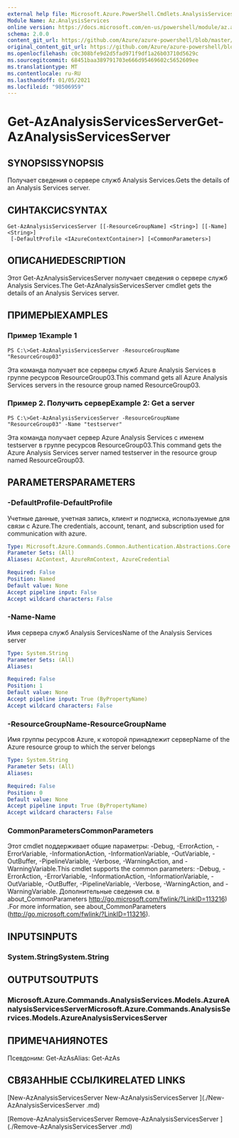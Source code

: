 ```yaml
---
external help file: Microsoft.Azure.PowerShell.Cmdlets.AnalysisServices.dll-Help.xml
Module Name: Az.AnalysisServices
online version: https://docs.microsoft.com/en-us/powershell/module/az.analysisservices/get-azanalysisservicesserver
schema: 2.0.0
content_git_url: https://github.com/Azure/azure-powershell/blob/master/src/AnalysisServices/AnalysisServices/help/Get-AzAnalysisServicesServer.md
original_content_git_url: https://github.com/Azure/azure-powershell/blob/master/src/AnalysisServices/AnalysisServices/help/Get-AzAnalysisServicesServer.md
ms.openlocfilehash: c0c308bfe9d2d5fad971f9df1a26b03710d5629c
ms.sourcegitcommit: 68451baa389791703e666d95469602c5652609ee
ms.translationtype: MT
ms.contentlocale: ru-RU
ms.lasthandoff: 01/05/2021
ms.locfileid: "98506959"
---
```

# <span data-ttu-id="8d2e4-101">Get-AzAnalysisServicesServer</span><span class="sxs-lookup"><span data-stu-id="8d2e4-101">Get-AzAnalysisServicesServer</span></span>

## <span data-ttu-id="8d2e4-102">SYNOPSIS</span><span class="sxs-lookup"><span data-stu-id="8d2e4-102">SYNOPSIS</span></span>
<span data-ttu-id="8d2e4-103">Получает сведения о сервере служб Analysis Services.</span><span class="sxs-lookup"><span data-stu-id="8d2e4-103">Gets the details of an Analysis Services server.</span></span>

## <span data-ttu-id="8d2e4-104">СИНТАКСИС</span><span class="sxs-lookup"><span data-stu-id="8d2e4-104">SYNTAX</span></span>

```
Get-AzAnalysisServicesServer [[-ResourceGroupName] <String>] [[-Name] <String>]
 [-DefaultProfile <IAzureContextContainer>] [<CommonParameters>]
```

## <span data-ttu-id="8d2e4-105">ОПИСАНИЕ</span><span class="sxs-lookup"><span data-stu-id="8d2e4-105">DESCRIPTION</span></span>
<span data-ttu-id="8d2e4-106">Этот Get-AzAnalysisServicesServer получает сведения о сервере служб Analysis Services.</span><span class="sxs-lookup"><span data-stu-id="8d2e4-106">The Get-AzAnalysisServicesServer cmdlet gets the details of an Analysis Services server.</span></span>

## <span data-ttu-id="8d2e4-107">ПРИМЕРЫ</span><span class="sxs-lookup"><span data-stu-id="8d2e4-107">EXAMPLES</span></span>

### <span data-ttu-id="8d2e4-108">Пример 1</span><span class="sxs-lookup"><span data-stu-id="8d2e4-108">Example 1</span></span>
```
PS C:\>Get-AzAnalysisServicesServer -ResourceGroupName "ResourceGroup03"
```

<span data-ttu-id="8d2e4-109">Эта команда получает все серверы служб Azure Analysis Services в группе ресурсов ResourceGroup03.</span><span class="sxs-lookup"><span data-stu-id="8d2e4-109">This command gets all Azure Analysis Services servers in the resource group named ResourceGroup03.</span></span>

### <span data-ttu-id="8d2e4-110">Пример 2. Получить сервер</span><span class="sxs-lookup"><span data-stu-id="8d2e4-110">Example 2: Get a server</span></span>
```
PS C:\>Get-AzAnalysisServicesServer -ResourceGroupName "ResourceGroup03" -Name "testserver"
```

<span data-ttu-id="8d2e4-111">Эта команда получает сервер Azure Analysis Services с именем testserver в группе ресурсов ResourceGroup03.</span><span class="sxs-lookup"><span data-stu-id="8d2e4-111">This command gets the Azure Analysis Services server named testserver in the resource group named ResourceGroup03.</span></span>

## <span data-ttu-id="8d2e4-112">PARAMETERS</span><span class="sxs-lookup"><span data-stu-id="8d2e4-112">PARAMETERS</span></span>

### <span data-ttu-id="8d2e4-113">-DefaultProfile</span><span class="sxs-lookup"><span data-stu-id="8d2e4-113">-DefaultProfile</span></span>
<span data-ttu-id="8d2e4-114">Учетные данные, учетная запись, клиент и подписка, используемые для связи с Azure.</span><span class="sxs-lookup"><span data-stu-id="8d2e4-114">The credentials, account, tenant, and subscription used for communication with azure.</span></span>

```yaml
Type: Microsoft.Azure.Commands.Common.Authentication.Abstractions.Core.IAzureContextContainer
Parameter Sets: (All)
Aliases: AzContext, AzureRmContext, AzureCredential

Required: False
Position: Named
Default value: None
Accept pipeline input: False
Accept wildcard characters: False
```

### <span data-ttu-id="8d2e4-115">-Name</span><span class="sxs-lookup"><span data-stu-id="8d2e4-115">-Name</span></span>
<span data-ttu-id="8d2e4-116">Имя сервера служб Analysis Services</span><span class="sxs-lookup"><span data-stu-id="8d2e4-116">Name of the Analysis Services server</span></span>

```yaml
Type: System.String
Parameter Sets: (All)
Aliases:

Required: False
Position: 1
Default value: None
Accept pipeline input: True (ByPropertyName)
Accept wildcard characters: False
```

### <span data-ttu-id="8d2e4-117">-ResourceGroupName</span><span class="sxs-lookup"><span data-stu-id="8d2e4-117">-ResourceGroupName</span></span>
<span data-ttu-id="8d2e4-118">Имя группы ресурсов Azure, к которой принадлежит сервер</span><span class="sxs-lookup"><span data-stu-id="8d2e4-118">Name of the Azure resource group to which the server belongs</span></span>

```yaml
Type: System.String
Parameter Sets: (All)
Aliases:

Required: False
Position: 0
Default value: None
Accept pipeline input: True (ByPropertyName)
Accept wildcard characters: False
```

### <span data-ttu-id="8d2e4-119">CommonParameters</span><span class="sxs-lookup"><span data-stu-id="8d2e4-119">CommonParameters</span></span>
<span data-ttu-id="8d2e4-120">Этот cmdlet поддерживает общие параметры: -Debug, -ErrorAction, -ErrorVariable, -InformationAction, -InformationVariable, -OutVariable, -OutBuffer, -PipelineVariable, -Verbose, -WarningAction, and -WarningVariable.</span><span class="sxs-lookup"><span data-stu-id="8d2e4-120">This cmdlet supports the common parameters: -Debug, -ErrorAction, -ErrorVariable, -InformationAction, -InformationVariable, -OutVariable, -OutBuffer, -PipelineVariable, -Verbose, -WarningAction, and -WarningVariable.</span></span> <span data-ttu-id="8d2e4-121">Дополнительные сведения см. в about_CommonParameters http://go.microsoft.com/fwlink/?LinkID=113216) .</span><span class="sxs-lookup"><span data-stu-id="8d2e4-121">For more information, see about_CommonParameters (http://go.microsoft.com/fwlink/?LinkID=113216).</span></span>

## <span data-ttu-id="8d2e4-122">INPUTS</span><span class="sxs-lookup"><span data-stu-id="8d2e4-122">INPUTS</span></span>

### <span data-ttu-id="8d2e4-123">System.String</span><span class="sxs-lookup"><span data-stu-id="8d2e4-123">System.String</span></span>

## <span data-ttu-id="8d2e4-124">OUTPUTS</span><span class="sxs-lookup"><span data-stu-id="8d2e4-124">OUTPUTS</span></span>

### <span data-ttu-id="8d2e4-125">Microsoft.Azure.Commands.AnalysisServices.Models.AzureAnalysisServicesServer</span><span class="sxs-lookup"><span data-stu-id="8d2e4-125">Microsoft.Azure.Commands.AnalysisServices.Models.AzureAnalysisServicesServer</span></span>

## <span data-ttu-id="8d2e4-126">ПРИМЕЧАНИЯ</span><span class="sxs-lookup"><span data-stu-id="8d2e4-126">NOTES</span></span>
<span data-ttu-id="8d2e4-127">Псевдоним: Get-AzAs</span><span class="sxs-lookup"><span data-stu-id="8d2e4-127">Alias: Get-AzAs</span></span>

## <span data-ttu-id="8d2e4-128">СВЯЗАННЫЕ ССЫЛКИ</span><span class="sxs-lookup"><span data-stu-id="8d2e4-128">RELATED LINKS</span></span>

[<span data-ttu-id="8d2e4-129">New-AzAnalysisServicesServer </span><span class="sxs-lookup"><span data-stu-id="8d2e4-129">New-AzAnalysisServicesServer </span></span>](./New-AzAnalysisServicesServer .md)

[<span data-ttu-id="8d2e4-130">Remove-AzAnalysisServicesServer </span><span class="sxs-lookup"><span data-stu-id="8d2e4-130">Remove-AzAnalysisServicesServer </span></span>](./Remove-AzAnalysisServicesServer .md)
